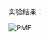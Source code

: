 实验结果：


![PMF](https://user-images.githubusercontent.com/75654423/114356884-abd88380-9ba3-11eb-8704-6d15bb871929.png)
